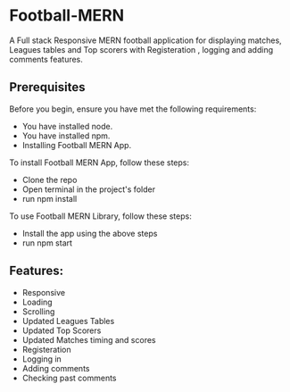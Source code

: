 # Football-MERN
A Full stack Responsive MERN football application for displaying matches, Leagues tables and Top scorers with Registeration , logging and adding comments features.

## **Prerequisites**

Before you begin, ensure you have met the following requirements:

- You have installed node.
- You have installed npm.
- Installing Football MERN App.

To install Football MERN App, follow these steps:

- Clone the repo
- Open terminal in the project's folder
- run npm install

To use Football MERN Library, follow these steps:

- Install the app using the above steps
- run npm start

## **Features:**

- Responsive
- Loading
- Scrolling
- Updated Leagues Tables
- Updated Top Scorers
- Updated Matches timing and scores
- Registeration
- Logging in
- Adding comments
- Checking past comments



